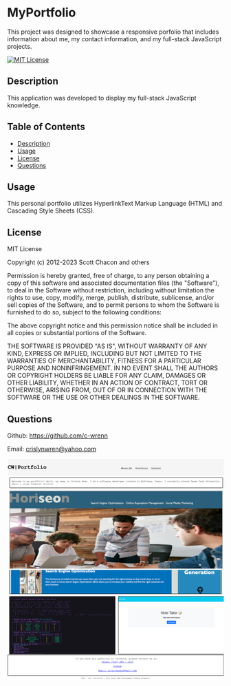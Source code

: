 # MyPortfolio
This project was designed to showcase a responsive porfolio that includes information about me, my contact information, and my full-stack JavaScript projects.

[![MIT License](https://img.shields.io/badge/License-MIT-blue.svg)](https://opensource.org/licenses/MIT)

## Description

This application was developed to display my full-stack JavaScript knowledge.

## Table of Contents

- [Description](#description)
- [Usage](#usage)
- [License](#license)
- [Questions](#questions)

## Usage

This personal portfolio utilizes HyperlinkText Markup Language (HTML) and Cascading Style Sheets (CSS).

## License

MIT License

Copyright (c) 2012-2023 Scott Chacon and others

Permission is hereby granted, free of charge, to any person obtaining
a copy of this software and associated documentation files (the
"Software"), to deal in the Software without restriction, including
without limitation the rights to use, copy, modify, merge, publish,
distribute, sublicense, and/or sell copies of the Software, and to
permit persons to whom the Software is furnished to do so, subject to
the following conditions:

The above copyright notice and this permission notice shall be
included in all copies or substantial portions of the Software.

THE SOFTWARE IS PROVIDED "AS IS", WITHOUT WARRANTY OF ANY KIND,
EXPRESS OR IMPLIED, INCLUDING BUT NOT LIMITED TO THE WARRANTIES OF
MERCHANTABILITY, FITNESS FOR A PARTICULAR PURPOSE AND
NONINFRINGEMENT. IN NO EVENT SHALL THE AUTHORS OR COPYRIGHT HOLDERS BE
LIABLE FOR ANY CLAIM, DAMAGES OR OTHER LIABILITY, WHETHER IN AN ACTION
OF CONTRACT, TORT OR OTHERWISE, ARISING FROM, OUT OF OR IN CONNECTION
WITH THE SOFTWARE OR THE USE OR OTHER DEALINGS IN THE SOFTWARE.


## Questions

Github: https://github.com/c-wrenn

Email: crislynwren@yahoo.com

![Top](image.png)
![Bottom](image-1.png)
